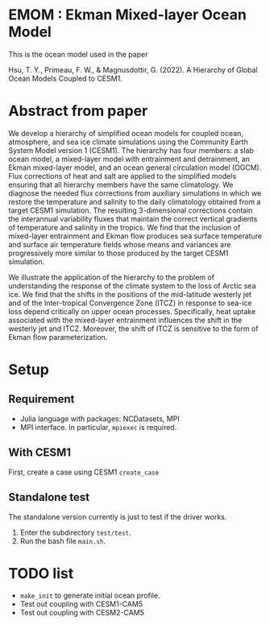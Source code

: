 # EMOM : Ekman Mixed-layer Ocean Model

This is the ocean model used in the paper 

Hsu, T. Y., Primeau, F. W., & Magnusdottir, G. (2022). A Hierarchy of Global Ocean Models Coupled to CESM1.

# Abstract from paper

We develop a hierarchy of simplified ocean models for coupled ocean, atmosphere, and sea ice climate simulations using the Community Earth System Model version 1 (CESM1). The hierarchy has four members: a slab ocean model, a mixed-layer model with entrainment and detrainment, an Ekman mixed-layer model, and an ocean general circulation model (OGCM). Flux corrections of heat and salt are applied to the simplified models ensuring that all hierarchy members have the same climatology. We diagnose the needed flux corrections from auxiliary simulations in which we restore the temperature and salinity to the daily climatology obtained from a target CESM1 simulation. The resulting 3-dimensional corrections contain the interannual variability fluxes that maintain the correct vertical gradients of temperature and salinity in the tropics. We find that the inclusion of mixed-layer entrainment and Ekman flow produces sea surface temperature and surface air temperature fields whose means and variances are progressively more similar to those produced by the target CESM1 simulation. 

We illustrate the application of the hierarchy to the problem of understanding the response of the climate system to the loss of Arctic sea ice. We find that the shifts in the positions of the mid-latitude westerly jet and of the Inter-tropical Convergence Zone (ITCZ) in response to sea-ice loss depend critically on upper ocean processes. Specifically, heat uptake associated with the mixed-layer entrainment influences the shift in the westerly jet and ITCZ. Moreover, the shift of ITCZ is sensitive to the form of Ekman flow parameterization.


# Setup

## Requirement

- Julia language with packages: NCDatasets, MPI
- MPI interface. In particular, `mpiexec` is required.

## With CESM1

First, create a case using CESM1 `create_case`

## Standalone test

The standalone version currently is just to test if the driver works. 

1. Enter the subdirectory `test/test`.
2. Run the bash file `main.sh`.


# TODO list

- `make_init` to generate initial ocean profile.
- Test out coupling with CESM1-CAM5
- Test out coupling with CESM2-CAM5

